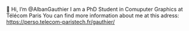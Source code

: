 👋 Hi, I’m @AlbanGauthier
I am a PhD Student in Comuputer Graphics at Télécom Paris
You can find more information about me at this adress:
https://perso.telecom-paristech.fr/gauthier/

<!---
AlbanGauthier/AlbanGauthier is a ✨ special ✨ repository because its `README.md` (this file) appears on your GitHub profile.
You can click the Preview link to take a look at your changes.
--->
